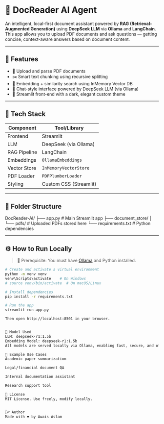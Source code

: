 # 📘 DocReader AI Agent

An intelligent, local-first document assistant powered by **RAG (Retrieval-Augmented Generation)** using **DeepSeek LLM** via **Ollama** and **LangChain**. This app allows you to upload PDF documents and ask questions — getting concise, context-aware answers based on document content.

---

## 🚀 Features

- 📄 Upload and parse PDF documents
- ✂️ Smart text chunking using recursive splitting
- 🧠 Embedding + similarity search using InMemory Vector DB
- 💬 Chat-style interface powered by DeepSeek LLM (via Ollama)
- 🎨 Streamlit front-end with a dark, elegant custom theme

---

## 🧠 Tech Stack

| Component     | Tool/Library                |
|---------------|-----------------------------|
| Frontend      | Streamlit                   |
| LLM           | DeepSeek (via Ollama)       |
| RAG Pipeline  | LangChain                   |
| Embeddings    | `OllamaEmbeddings`          |
| Vector Store  | `InMemoryVectorStore`       |
| PDF Loader    | `PDFPlumberLoader`          |
| Styling       | Custom CSS (Streamlit)      |

---

## 📂 Folder Structure

DocReader-AI/
├── app.py # Main Streamlit app
├── document_store/
│ └── pdfs/ # Uploaded PDFs stored here
└── requirements.txt # Python dependencies


---

## ⚙️ How to Run Locally

> 🛑 Prerequisite: You must have [Ollama](https://ollama.com) and Python installed.

```bash
# Create and activate a virtual environment
python -m venv venv
venv\Scripts\activate    # On Windows
# source venv/bin/activate  # On macOS/Linux

# Install dependencies
pip install -r requirements.txt

# Run the app
streamlit run app.py

Then open http://localhost:8501 in your browser.


🧠 Model Used
LLM: deepseek-r1:1.5b
Embedding Model: deepseek-r1:1.5b
All models are served locally via Ollama, enabling fast, secure, and offline-compatible document Q&A.

📌 Example Use Cases
Academic paper summarization

Legal/financial document QA

Internal documentation assistant

Research support tool

📃 License
MIT License. Use freely, modify locally.


🙋‍♂️ Author
Made with ❤️ by Awais Aslam

